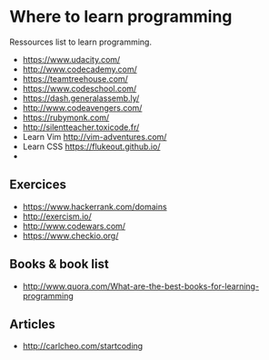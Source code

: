# Where to learn programming

Ressources list to learn programming.

* https://www.udacity.com/
* http://www.codecademy.com/
* https://teamtreehouse.com/
* https://www.codeschool.com/
* https://dash.generalassemb.ly/
* http://www.codeavengers.com/
* https://rubymonk.com/
* http://silentteacher.toxicode.fr/
* Learn Vim http://vim-adventures.com/
* Learn CSS https://flukeout.github.io/
* 
## Exercices

* https://www.hackerrank.com/domains
* http://exercism.io/
* http://www.codewars.com/
* https://www.checkio.org/

## Books & book list

* http://www.quora.com/What-are-the-best-books-for-learning-programming

## Articles

* http://carlcheo.com/startcoding
